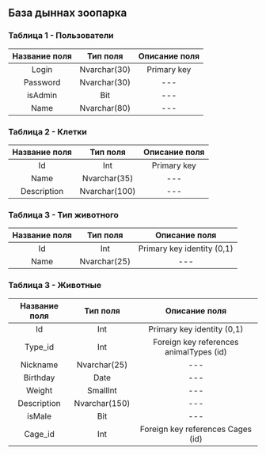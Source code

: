 ## База дыннах зоопарка

### Таблица 1 - Пользователи

| Название поля | Тип поля         | Описание поля                |
|:-------------:|:----------------:|:----------------------------:|
|Login      | Nvarchar(30)           | Primary key       |
|Password          | Nvarchar(30)     | ---            |
|isAdmin       | Bit    | ---        |
|Name         | Nvarchar(80)  | ---        |

### Таблица 2 - Клетки

| Название поля | Тип поля         | Описание поля                |
|:-------------:|:----------------:|:----------------------------:|
|Id| Int| Primary key |
|Name|Nvarchar(35)| --- |
|Description|Nvarchar(100)| --- |

### Таблица 3 - Тип животного

| Название поля | Тип поля         | Описание поля                |
|:-------------:|:----------------:|:----------------------------:|
|Id | Int | Primary key identity (0,1)|
|Name | Nvarchar(25) | --- |

### Таблица 3 - Животные 

| Название поля | Тип поля         | Описание поля                |
|:-------------:|:----------------:|:----------------------------:|
|Id | Int | Primary key identity (0,1)|
|Type_id | Int | Foreign key references animalTypes (id)|
|Nickname | Nvarchar(25) | --- |
|Birthday | Date | --- |
|Weight | SmallInt | --- |
|Description | Nvarchar(150) | --- |
|isMale | Bit | --- |
|Cage_id | Int | Foreign key references Cages (id) |



 